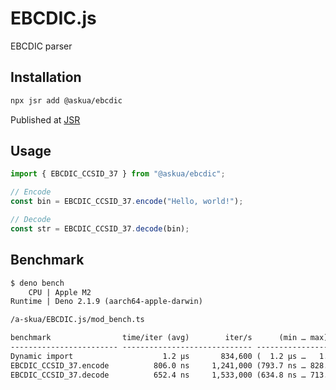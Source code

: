 # EBCDIC.js

EBCDIC parser

## Installation

```sh
npx jsr add @askua/ebcdic
```

Published at [JSR](https://jsr.io/@askua/ebcdic)

## Usage

```js
import { EBCDIC_CCSID_37 } from "@askua/ebcdic";

// Encode
const bin = EBCDIC_CCSID_37.encode("Hello, world!");

// Decode
const str = EBCDIC_CCSID_37.decode(bin);
```

## Benchmark

```txt
$ deno bench
    CPU | Apple M2
Runtime | Deno 2.1.9 (aarch64-apple-darwin)

/a-skua/EBCDIC.js/mod_bench.ts

benchmark                time/iter (avg)        iter/s      (min … max)           p75      p99     p995
------------------------ ----------------------------- --------------------- --------------------------
Dynamic import                    1.2 µs       834,600 (  1.2 µs …   1.3 µs)   1.2 µs   1.3 µs   1.3 µs
EBCDIC_CCSID_37.encode          806.0 ns     1,241,000 (793.7 ns … 828.3 ns) 808.2 ns 828.3 ns 828.3 ns
EBCDIC_CCSID_37.decode          652.4 ns     1,533,000 (634.8 ns … 713.9 ns) 656.8 ns 713.9 ns 713.9 ns
```
